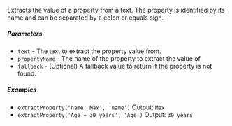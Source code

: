 Extracts the value of a property from a text. The property is identified by its name and can be separated by a colon or equals sign.

##### Parameters
* `text` - The text to extract the property value from.
* `propertyName` - The name of the property to extract the value of.
* `fallback` - (Optional) A fallback value to return if the property is not found.

##### Examples
* `extractProperty('name: Max', 'name')` Output: `Max`
* `extractProperty('Age = 30 years', 'Age')` Output: `30 years` 
